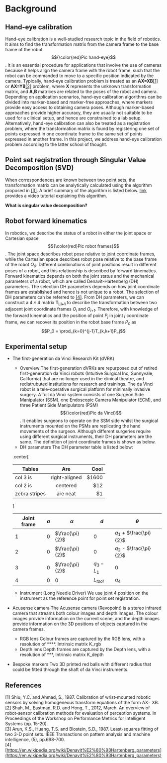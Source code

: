 # Background

## Hand-eye calibration
Hand-eye calibration is a well-studied research topic in the field of robotics. It aims to find the transformation matrix from the camera frame to the base frame of the robot $${\color{red}Pic hand-eye}$$. It is an essential procedure for applications that involve the use of cameras because it helps align the camera frame with the robot frame, such that the robot can be commanded to move to a specific position indicated by the camera. Typically, hand-eye calibration problem is treated as an **AX=XB**[[1]](#1) or **AX=YB**[[2]](#2) problem, where **X** represents the unknown transformation matrix, and **A,B** matrices are related to the poses of the robot and camera. Depending on application scenarios, hand-eye calibration algorithms can be divided into marker-based and marker-free approaches, where markers provide easy access to obtaining camera poses. Although marker-based approaches provide higher accuracy, they are usually not suitable to be used for a clinical setup, and hence are constrained to a lab setup. Alternatively, hand-eye calibration can also be treated as a registration problem, where the transformation matrix is found by registering one set of points expressed in one coordinate frame to the same set of points expressed in another frame. In this project, we address hand-eye calibration problem according to the latter school of thought.

## Point set registration through Singular Value Decomposition (SVD)
When correspondences are known between two point sets, the transformation matrix can be analytically calculated using the algorithm proposed in [[3]](#3). A brief summary of the algorithm is listed below. [link](https://www.youtube.com/watch?v=dhzLQfDBx2Q) provides a video tutorial explaining this algorithm.

**What is singular value decomposition?**

## Robot forward kinematics
In robotics, we describe the status of a robot in either the joint space or Cartesian space $${\color{red}Pic robot frames}$$. The joint space describes robot pose relative to joint coordinate frames, while the Cartesian space describes robot pose relative to the base frame of the robot *O<sub>0</sub>*. Different combinations of joint positions result in different poses of a robot, and this relationship is described by forward kinematics. Forward kinematics depends on both the joint status and the mechanical parameters of a robot, which are called Denavit-Hartenberg (DH) parameters. The selection DH parameters depends on how joint coordinate frames are established and hence is not unique to a robot. The selection of DH parameters can be referred to [[4]](#4). From DH parameters, we can construct a $4\times4$ matrix **T<sub>i,i+1</sub>** to describe the transformation between two adjacent joint coordinate frames *O<sub>i</sub>* and *O<sub>i+1</sub>*. Therefore, with knowledge of the forward kinematics and the position of point *P<sub>j</sub>* in joint *j* coordinate frame, we can recover its position in the robot base frame *P<sub>0</sub>* as
$$P_0 = \prod_{k=0}^{j-1}T_{k,k+1}P_j$$


## Experimental setup
- The first-generation da Vinci Research Kit (dVRK)
    - Overview
    The first-generation dVRKs are repurposed out of retired first-generation da Vinci robots (Intuitive Surgical Inc, Sunnyvale, California) that are no longer used in the clinical theatre, and redistrubuted institutions for research and trainings. The da Vinci robot is a tele-operative surgical platform for minimally invasive surgery. A full da Vinci system consists of one Surgeon Side Manipulator (SSM), one Endoscopic Camera Manipulator (ECM), and three Patient Side Manipulators (PSM) $${\color{red}Pic da Vinci}$$. It enables surgeons to operate on the SSM side whilst the surgical instruments mounted on the PSMs are replicating the hand movements of the surgeon. Although different surgeries require using different surgical instruments, their DH parameters are the same. The definition of joint coordinate frames is shown as below.
    - DH parameters
    The DH parameter table is listed below:

    .center[

    | Tables        | Are           | Cool  |
    | ------------- |:-------------:| -----:|
    | col 3 is      | right-aligned | $1600 |
    | col 2 is      | centered      |   $12 |
    | zebra stripes | are neat      |    $1 |

    ]

    | **Joint frame** | **$a$** | **$\alpha$** | **$d$** | **$\theta$** |
    | -------------   | ------------- | ------------- | ------------- |------------- |
    | 1 | 0 | $\frac{\pi}{2}$ | 0 | $q_1$ + $\frac{\pi}{2}$ | 
    | 2 | 0 | $\frac{\pi}{2}$ | 0 | $q_2$ - $\frac{\pi}{2}$ |
    | 3 | 0 | $\frac{\pi}{2}$ | $q_3-L_1$ | 0 |
    | 4 | 0 | 0 | $L_{tool}$ | $q_4$ |

    - Instrument (Long Needle Driver)
    We use joint 4 position on the instrument as the reference point for point set registration.
- Acusense camera
  The Acusense camera (Revopoint) is a stereo infrared camera that streams both colour images and depth images. The colour images provide information on the current scene, and the depth images provide information on the 3D positions of objects captured in the camera frames.
    - RGB lens
    Colour frames are captured by the RGB lens, with a resolution of ****. Intrinsic matrix K_rgb
    - Depth lens
    Depth frames are captured by the Depth lens, with a resolution of ***, Intrinsic matrix K_depth
- Bespoke markers
  Two 3D printed red balls with different radius that could be fitted through the shaft of da Vinci instruments.


## References
<a id="1">[1]</a> 
Shiu, Y.C. and Ahmad, S., 1987. Calibration of wrist-mounted robotic sensors by solving homogeneous transform equations of the form AX= XB.<br />
<a id="2">[2]</a> 
Shah, M., Eastman, R.D. and Hong, T., 2012, March. An overview of robot-sensor calibration methods for evaluation of perception systems. In Proceedings of the Workshop on Performance Metrics for Intelligent Systems (pp. 15-20). <br /> 
<a id="3">[3]</a> 
Arun, K.S., Huang, T.S. and Blostein, S.D., 1987. Least-squares fitting of two 3-D point sets. IEEE Transactions on pattern analysis and machine intelligence, (5), pp.698-700. <br />
<a id="4">[4]</a> 
[https://en.wikipedia.org/wiki/Denavit%E2%80%93Hartenberg_parameters](https://en.wikipedia.org/wiki/Denavit%E2%80%93Hartenberg_parameters) <br />











